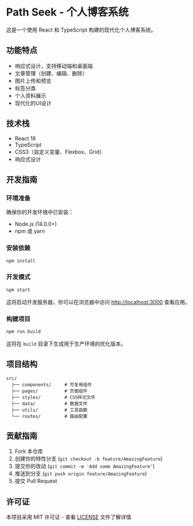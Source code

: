 # Path Seek - 个人博客系统

这是一个使用 React 和 TypeScript 构建的现代化个人博客系统。

## 功能特点

- 响应式设计，支持移动端和桌面端
- 文章管理（创建、编辑、删除）
- 图片上传和预览
- 标签分类
- 个人资料展示
- 现代化的UI设计

## 技术栈

- React 18
- TypeScript
- CSS3（自定义变量、Flexbox、Grid）
- 响应式设计

## 开发指南

### 环境准备

确保你的开发环境中已安装：
- Node.js (14.0.0+)
- npm 或 yarn

### 安装依赖

```bash
npm install
```

### 开发模式

```bash
npm start
```

这将启动开发服务器，你可以在浏览器中访问 [http://localhost:3000](http://localhost:3000) 查看应用。

### 构建项目

```bash
npm run build
```

这将在 `build` 目录下生成用于生产环境的优化版本。

## 项目结构

```
src/
  ├── components/     # 可复用组件
  ├── pages/          # 页面组件
  ├── styles/         # CSS样式文件
  ├── data/           # 数据文件
  ├── utils/          # 工具函数
  └── routes/         # 路由配置
```

## 贡献指南

1. Fork 本仓库
2. 创建你的特性分支 (`git checkout -b feature/AmazingFeature`)
3. 提交你的改动 (`git commit -m 'Add some AmazingFeature'`)
4. 推送到分支 (`git push origin feature/AmazingFeature`)
5. 提交 Pull Request

## 许可证

本项目采用 MIT 许可证 - 查看 [LICENSE](LICENSE) 文件了解详情
